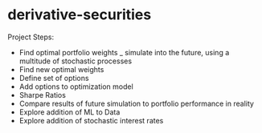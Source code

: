 # derivative-securities

Project Steps:
- Find optimal portfolio weights
_ simulate into the future, using a multitude of stochastic processes
- Find new optimal weights
- Define set of options
- Add options to optimization model
- Sharpe Ratios
- Compare results of future simulation to portfolio performance in reality
- Explore addition of ML to Data
- Explore addition of stochastic interest rates
